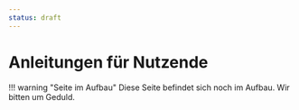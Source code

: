```yaml
---
status: draft
---
```


# Anleitungen für Nutzende


!!! warning "Seite im Aufbau"
    Diese Seite befindet sich noch im Aufbau. Wir bitten um Geduld.
